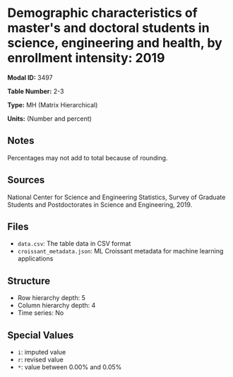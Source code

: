 # Demographic characteristics of master's and doctoral students in science, engineering and health, by enrollment intensity: 2019

**Modal ID:** 3497

**Table Number:** 2-3

**Type:** MH (Matrix Hierarchical)

**Units:** (Number and percent)

## Notes

Percentages may not add to total because of rounding.

## Sources

National Center for Science and Engineering Statistics, Survey of Graduate Students and Postdoctorates in Science and Engineering, 2019.

## Files

- `data.csv`: The table data in CSV format
- `croissant_metadata.json`: ML Croissant metadata for machine learning applications

## Structure

- Row hierarchy depth: 5
- Column hierarchy depth: 4
- Time series: No

## Special Values

- `i`: imputed value
- `r`: revised value
- `*`: value between 0.00% and 0.05%
